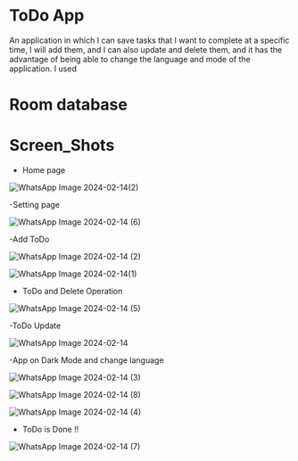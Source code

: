 <h1> ToDo App </h1>
An application in which I can save tasks that I want to complete at a specific time, I will add them, and I can also update and delete them, and it has the advantage of being able to change the language and mode of the application.
I used <h1>Room database </h1>


<h1>Screen_Shots</h1>

- Home page
  
![WhatsApp Image 2024-02-14(2)](https://github.com/NadaMansour20/ToDo-APP/assets/125664031/86ac8e09-7b81-46c9-abc2-93262a309a89)

-Setting page

![WhatsApp Image 2024-02-14 (6)](https://github.com/NadaMansour20/ToDo-APP/assets/125664031/6680147d-147d-4585-bd20-0c2772bf5f4e)

-Add ToDo

![WhatsApp Image 2024-02-14 (2)](https://github.com/NadaMansour20/ToDo-APP/assets/125664031/a8f76a3b-edc8-42f2-b2f7-ce21a0d38bba)

![WhatsApp Image 2024-02-14(1)](https://github.com/NadaMansour20/ToDo-APP/assets/125664031/3338fea5-b316-4104-b5a1-66bedfb13c84)

- ToDo and Delete Operation
  
![WhatsApp Image 2024-02-14 (5)](https://github.com/NadaMansour20/ToDo-APP/assets/125664031/1124992d-bf6a-4d18-914a-4efab7cd4ffb)

-ToDo Update

![WhatsApp Image 2024-02-14](https://github.com/NadaMansour20/ToDo-APP/assets/125664031/89b939a7-3daa-4a47-9f23-5e0ecbd872e6)

-App on Dark Mode and change language

![WhatsApp Image 2024-02-14 (3)](https://github.com/NadaMansour20/ToDo-APP/assets/125664031/ba3ecc35-5aa2-4684-bc98-dc0ab806842e)

![WhatsApp Image 2024-02-14 (8)](https://github.com/NadaMansour20/ToDo-APP/assets/125664031/4954babe-7f59-4cc8-a0fc-3efc4bc2e16c)

![WhatsApp Image 2024-02-14 (4)](https://github.com/NadaMansour20/ToDo-APP/assets/125664031/ba045a9a-372a-4376-9022-c99f4db8b205)

- ToDo is Done !!

![WhatsApp Image 2024-02-14 (7)](https://github.com/NadaMansour20/ToDo-APP/assets/125664031/3ea7537d-5390-4b0b-9c0b-e73fe87af7ed)


